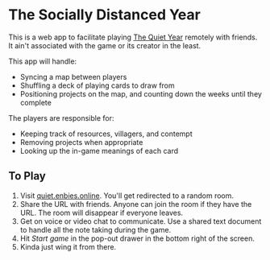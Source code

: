 # The Socially Distanced Year

This is a web app to facilitate playing [The Quiet Year](https://buriedwithoutceremony.com/the-quiet-year) remotely with friends. It ain't associated with the game or its creator in the least.

This app will handle:
* Syncing a map between players
* Shuffling a deck of playing cards to draw from
* Positioning projects on the map, and counting down the weeks until they complete

The players are responsible for:
* Keeping track of resources, villagers, and contempt
* Removing projects when appropriate
* Looking up the in-game meanings of each card

## To Play

1. Visit [quiet.enbies.online](https://quiet.enbies.online). You'll get redirected to a random room.
1. Share the URL with friends. Anyone can join the room if they have the URL. The room will disappear if everyone leaves.
1. Get on voice or video chat to communicate. Use a shared text document to handle all the note taking during the game.
1. Hit *Start game* in the pop-out drawer in the bottom right of the screen.
1. Kinda just wing it from there.
